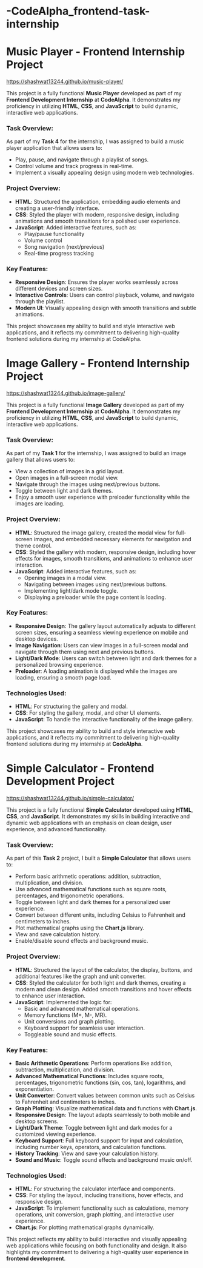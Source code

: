 # -CodeAlpha_frontend-task-internship

# Music Player - Frontend Internship Project
https://shashwat13244.github.io/music-player/

This project is a fully functional **Music Player** developed as part of my **Frontend Development Internship** at **CodeAlpha**. It demonstrates my proficiency in utilizing **HTML**, **CSS**, and **JavaScript** to build dynamic, interactive web applications.

### Task Overview:
As part of my **Task 4** for the internship, I was assigned to build a music player application that allows users to:
- Play, pause, and navigate through a playlist of songs.
- Control volume and track progress in real-time.
- Implement a visually appealing design using modern web technologies.

### Project Overview:
- **HTML**: Structured the application, embedding audio elements and creating a user-friendly interface.
- **CSS**: Styled the player with modern, responsive design, including animations and smooth transitions for a polished user experience.
- **JavaScript**: Added interactive features, such as:
  - Play/pause functionality
  - Volume control
  - Song navigation (next/previous)
  - Real-time progress tracking

### Key Features:
- **Responsive Design**: Ensures the player works seamlessly across different devices and screen sizes.
- **Interactive Controls**: Users can control playback, volume, and navigate through the playlist.
- **Modern UI**: Visually appealing design with smooth transitions and subtle animations.

This project showcases my ability to build and style interactive web applications, and it reflects my commitment to delivering high-quality frontend solutions during my internship at CodeAlpha.

# Image Gallery - Frontend Internship Project
https://shashwat13244.github.io/image-gallery/

This project is a fully functional **Image Gallery** developed as part of my **Frontend Development Internship** at **CodeAlpha**. It demonstrates my proficiency in utilizing **HTML**, **CSS**, and **JavaScript** to build dynamic, interactive web applications.

### Task Overview:
As part of my **Task 1** for the internship, I was assigned to build an image gallery that allows users to:
- View a collection of images in a grid layout.
- Open images in a full-screen modal view.
- Navigate through the images using next/previous buttons.
- Toggle between light and dark themes.
- Enjoy a smooth user experience with preloader functionality while the images are loading.

### Project Overview:
- **HTML**: Structured the image gallery, created the modal view for full-screen images, and embedded necessary elements for navigation and theme control.
- **CSS**: Styled the gallery with modern, responsive design, including hover effects for images, smooth transitions, and animations to enhance user interaction.
- **JavaScript**: Added interactive features, such as:
  - Opening images in a modal view.
  - Navigating between images using next/previous buttons.
  - Implementing light/dark mode toggle.
  - Displaying a preloader while the page content is loading.

### Key Features:
- **Responsive Design**: The gallery layout automatically adjusts to different screen sizes, ensuring a seamless viewing experience on mobile and desktop devices.
- **Image Navigation**: Users can view images in a full-screen modal and navigate through them using next and previous buttons.
- **Light/Dark Mode**: Users can switch between light and dark themes for a personalized browsing experience.
- **Preloader**: A loading animation is displayed while the images are loading, ensuring a smooth page load.

### Technologies Used:
- **HTML**: For structuring the gallery and modal.
- **CSS**: For styling the gallery, modal, and other UI elements.
- **JavaScript**: To handle the interactive functionality of the image gallery.

This project showcases my ability to build and style interactive web applications, and it reflects my commitment to delivering high-quality frontend solutions during my internship at **CodeAlpha**.

# Simple Calculator - Frontend Development Project
https://shashwat13244.github.io/simple-calculator/

This project is a fully functional **Simple Calculator** developed using **HTML**, **CSS**, and **JavaScript**. It demonstrates my skills in building interactive and dynamic web applications with an emphasis on clean design, user experience, and advanced functionality.

### Task Overview:
As part of this  **Task 2** project, I built a **Simple Calculator** that allows users to:
- Perform basic arithmetic operations: addition, subtraction, multiplication, and division.
- Use advanced mathematical functions such as square roots, percentages, and trigonometric operations.
- Toggle between light and dark themes for a personalized user experience.
- Convert between different units, including Celsius to Fahrenheit and centimeters to inches.
- Plot mathematical graphs using the **Chart.js** library.
- View and save calculation history.
- Enable/disable sound effects and background music.
  
### Project Overview:
- **HTML**: Structured the layout of the calculator, the display, buttons, and additional features like the graph and unit converter.
- **CSS**: Styled the calculator for both light and dark themes, creating a modern and clean design. Added smooth transitions and hover effects to enhance user interaction.
- **JavaScript**: Implemented the logic for:
  - Basic and advanced mathematical operations.
  - Memory functions (M+, M-, MR).
  - Unit conversions and graph plotting.
  - Keyboard support for seamless user interaction.
  - Toggleable sound and music effects.

### Key Features:
- **Basic Arithmetic Operations**: Perform operations like addition, subtraction, multiplication, and division.
- **Advanced Mathematical Functions**: Includes square roots, percentages, trigonometric functions (sin, cos, tan), logarithms, and exponentiation.
- **Unit Converter**: Convert values between common units such as Celsius to Fahrenheit and centimeters to inches.
- **Graph Plotting**: Visualize mathematical data and functions with **Chart.js**.
- **Responsive Design**: The layout adapts seamlessly to both mobile and desktop screens.
- **Light/Dark Theme**: Toggle between light and dark modes for a customized viewing experience.
- **Keyboard Support**: Full keyboard support for input and calculation, including number keys, operators, and calculation functions.
- **History Tracking**: View and save your calculation history.
- **Sound and Music**: Toggle sound effects and background music on/off.

### Technologies Used:
- **HTML**: For structuring the calculator interface and components.
- **CSS**: For styling the layout, including transitions, hover effects, and responsive design.
- **JavaScript**: To implement functionality such as calculations, memory operations, unit conversion, graph plotting, and interactive user experience.
- **Chart.js**: For plotting mathematical graphs dynamically.

This project reflects my ability to build interactive and visually appealing web applications while focusing on both functionality and design. It also highlights my commitment to delivering a high-quality user experience in **frontend development**.



